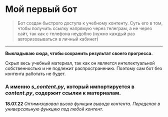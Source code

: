 # Мой первый бот
> Бот создан быстрого доступа к учебному контенту.
> Суть его в том, чтобы получить ссылку напрямую через телеграм, а не через сайт, так как с телефона неудобно (нужно каждый раз авторизовываться в личный кабинет)
***
__Выкладываю сюда, чтобы сохранить результат своего прогресса.__

Скрыл весь учебный материал, так как он является интелектуальной собственностью и не подлежит распространению. Поэтому сам бот без контента работать не будет.

### А именно **_s_content.py_**, который импортируется в **_content.py_**, содержит ссылки к материалам.
 
__18.07.22__
_Оптимизоровал вызов функции вывода контента. Переделал в универсальную функцию под любой контент._
